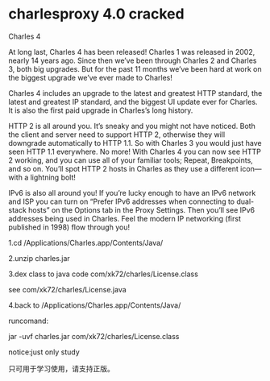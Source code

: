 # charlesproxy 4.0 cracked

Charles 4

At long last, Charles 4 has been released! Charles 1 was released in 2002, nearly 14 years ago. Since then we’ve been through Charles 2 and Charles 3, both big upgrades. But for the past 11 months we’ve been hard at work on the biggest upgrade we’ve ever made to Charles!

Charles 4 includes an upgrade to the latest and greatest HTTP standard, the latest and greatest IP standard, and the biggest UI update ever for Charles. It is also the first paid upgrade in Charles’s long history.



HTTP 2 is all around you. It’s sneaky and you might not have noticed. Both the client and server need to support HTTP 2, otherwise they will downgrade automatically to HTTP 1.1. So with Charles 3 you would just have seen HTTP 1.1 everywhere. No more! With Charles 4 you can now see HTTP 2 working, and you can use all of your familiar tools; Repeat, Breakpoints, and so on. You’ll spot HTTP 2 hosts in Charles as they use a different icon—with a lightning bolt!

IPv6 is also all around you! If you’re lucky enough to have an IPv6 network and ISP you can turn on “Prefer IPv6 addresses when connecting to dual-stack hosts” on the Options tab in the Proxy Settings. Then you’ll see IPv6 addresses being used in Charles. Feel the modern IP networking (first published in 1998) flow through you!


1.cd /Applications/Charles.app/Contents/Java/

2.unzip charles.jar

3.dex class to java code  com/xk72/charles/License.class

   see  com/xk72/charles/License.java

4.back to /Applications/Charles.app/Contents/Java/

  runcomand:

  jar -uvf charles.jar com/xk72/charles/License.class 
  

notice:just only study

只可用于学习使用，请支持正版。
